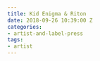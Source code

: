 ```yaml
---
title: Kid Enigma & Riton
date: 2018-09-26 10:39:00 Z
categories:
- artist-and-label-press
tags:
- artist
---
```


